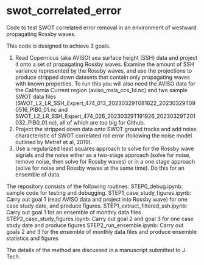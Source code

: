 # swot_correlated_error
Code to test SWOT correlated error removal in an environment of westward propagating Rossby waves.

This code is designed to achieve 3 goals.
1.  Read Copernicus (aka AVISO) sea surface height (SSH) data and project it onto a set of propagating Rossby waves.  Examine the amount of SSH variance represented by the Rossby waves, and use the projections to produce stripped down datasets that contain only propagating waves with known properties. To run this you will also need the AVISO data for the California Current region (aviso_msla_ccs_1d.nc) and two sample SWOT data files (SWOT_L2_LR_SSH_Expert_474_013_20230329T081622_20230329T090516_PIB0_01.nc and SWOT_L2_LR_SSH_Expert_474_026_20230329T191926_20230329T201032_PIB0_01.nc), all of which are too big for Github.
2.  Project the stripped down data onto SWOT ground tracks and add noise characteristic of SWOT correlated roll error (following the noise model outlined by Metref et al, 2019).
3.  Use a regularized least squares approach to solve for the Rossby wave signals and the noise either as a two-stage approach (solve for noise, remove noise, then solve for Rossby waves) or in a one stage approach (solve for noise and Rossby waves at the same time).  Do this for an ensemble of data.

The repository consists of the following routines:
STEP0_debug.ipynb:  sample code for testing and debugging.
STEP1_case_study_figures.ipynb:  Carry out goal 1 (read AVISO data and project into Rossby wave) for one case study date, and produce figures.
STEP1_extract_filtered_ssh.ipynb: Carry out goal 1 for an ensemble of monthly data files
STEP2_case_study_figures.ipynb:  Carry out goal 2 and goal 3 for one case study date and produce figures
STEP2_run_ensemble.ipynb:  Carry out goals 2 and 3 for the ensemble of monthly data files and produce ensemble statistics and figures

The details of the method are discussed in a manuscript submitted to J. Tech.
